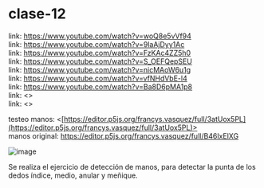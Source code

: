 # clase-12

link: <https://www.youtube.com/watch?v=woQ8e5vVf94>  
link: <https://www.youtube.com/watch?v=9laAjDyy1Ac>  
link: <https://www.youtube.com/watch?v=FzKAc4ZZ5h0>  
link: <https://www.youtube.com/watch?v=S_OEFQepSEU>  
link: <https://www.youtube.com/watch?v=nicMAoW6u1g>  
link: <https://www.youtube.com/watch?v=vfNHdVbE-l4>  
link: <https://www.youtube.com/watch?v=Ba8D6pMA1p8>  
link: <>  
link: <>  



testeo manos: <[https://editor.p5js.org/francys.vasquez/full/3atUox5PL](https://editor.p5js.org/francys.vasquez/full/3atUox5PL)>  
manos original: <https://editor.p5js.org/francys.vasquez/full/B46IxElXG>

![image](https://github.com/user-attachments/assets/712cd152-1268-4805-8122-4945f7405b8e)

Se realiza el ejercicio de detección de manos, para detectar la punta de los dedos índice, medio, anular y meñique.
